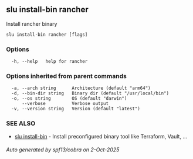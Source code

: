 ## slu install-bin rancher

Install rancher binary

```
slu install-bin rancher [flags]
```

### Options

```
  -h, --help   help for rancher
```

### Options inherited from parent commands

```
  -a, --arch string      Architecture (default "arm64")
  -d, --bin-dir string   Binary dir (default "/usr/local/bin")
  -o, --os string        OS (default "darwin")
      --verbose          Verbose output
  -v, --version string   Version (default "latest")
```

### SEE ALSO

* [slu install-bin](slu_install-bin.md)	 - Install preconfigured binary tool like Terraform, Vault, ...

###### Auto generated by spf13/cobra on 2-Oct-2025

